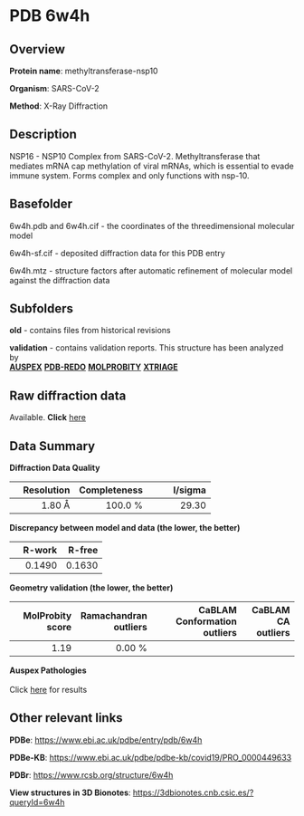 # PDB 6w4h

## Overview

**Protein name**: methyltransferase-nsp10

**Organism**: SARS-CoV-2

**Method**: X-Ray Diffraction

## Description

NSP16 - NSP10 Complex from SARS-CoV-2. Methyltransferase that mediates mRNA cap methylation of viral mRNAs, which is essential to evade immune system. Forms complex and only functions with nsp-10.

## Basefolder

6w4h.pdb and 6w4h.cif - the coordinates of the threedimensional molecular model

6w4h-sf.cif - deposited diffraction data for this PDB entry

6w4h.mtz - structure factors after automatic refinement of molecular model against the diffraction data

## Subfolders



**old** - contains files from historical revisions

**validation** - contains validation reports. This structure has been analyzed by <br>[**AUSPEX**](https://github.com/thorn-lab/coronavirus_structural_task_force/tree/master/pdb/methyltransferase-nsp10/SARS-CoV-2/6w4h/validation/auspex) [**PDB-REDO**](https://github.com/thorn-lab/coronavirus_structural_task_force/tree/master/pdb/methyltransferase-nsp10/SARS-CoV-2/6w4h/validation/pdb-redo) [**MOLPROBITY**](https://github.com/thorn-lab/coronavirus_structural_task_force/tree/master/pdb/methyltransferase-nsp10/SARS-CoV-2/6w4h/validation/molprobity) [**XTRIAGE**](https://github.com/thorn-lab/coronavirus_structural_task_force/blob/master/pdb/methyltransferase-nsp10/SARS-CoV-2/6w4h/validation/Xtriage_output.log)   



## Raw diffraction data

Available. **Click** [here](https://doi.org/10.18430/m36w4h) 

## Data Summary
**Diffraction Data Quality**

|   | Resolution | Completeness| I/sigma |
|---|-------------:|----------------:|--------------:|
|   |1.80 Å|100.0 %|<img width=50/>29.30|

**Discrepancy between model and data (the lower, the better)**

|   | **R-work**| **R-free**   
|---|-------------:|----------------:|           
||  0.1490|  0.1630|

**Geometry validation (the lower, the better)**

|   |**MolProbity<br>score**| **Ramachandran<br>outliers** | **CaBLAM<br>Conformation outliers** | **CaBLAM<br>CA outliers** |
|---|-------------:|----------------:|----------------:|---------------:|
||  1.19|  0.00 %|||

**Auspex Pathologies**<br> <br>Click [here](https://github.com/thorn-lab/coronavirus_structural_task_force/blob/master/pdb/methyltransferase-nsp10/SARS-CoV-2/6w4h/validation/auspex/6w4h_auspex_comments.txt)  for results

 



## Other relevant links 
**PDBe**:  https://www.ebi.ac.uk/pdbe/entry/pdb/6w4h

**PDBe-KB**: https://www.ebi.ac.uk/pdbe/pdbe-kb/covid19/PRO_0000449633 
 
**PDBr**: https://www.rcsb.org/structure/6w4h 

**View structures in 3D Bionotes**: https://3dbionotes.cnb.csic.es/?queryId=6w4h

